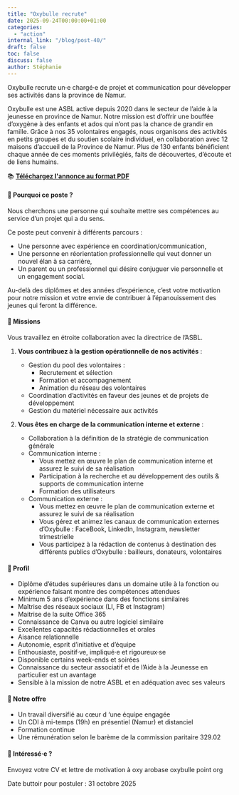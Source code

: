 ```yaml
---
title: "Oxybulle recrute"
date: 2025-09-24T00:00:00+01:00
categories: 
  - "action"
internal_link: "/blog/post-40/"
draft: false
toc: false
discuss: false
author: Stéphanie
---
```

Oxybulle recrute un·e chargé·e de projet et communication pour développer ses activités dans la province de Namur.

Oxybulle est une ASBL active depuis 2020 dans le secteur de l’aide à la jeunesse en province de Namur. Notre mission est d’offrir une bouffée d’oxygène à des enfants et ados qui n’ont pas la chance de grandir en famille. Grâce à nos 35 volontaires engagés, nous organisons des activités en petits groupes et du soutien scolaire individuel, en collaboration avec 12 maisons d’accueil de la Province de Namur. Plus de 130 enfants bénéficient chaque année de ces moments privilégiés, faits de découvertes, d’écoute et de liens humains.

📚 [**Téléchargez l'annonce au format PDF**](/static/oxybulle-charge-e-projets-et-com.pdf)

#### 🎯 Pourquoi ce poste ?

Nous cherchons une personne qui souhaite mettre ses compétences au service d’un projet qui a du sens.

Ce poste peut convenir à différents parcours :

-	Une personne avec expérience en coordination/communication,
-	Une personne en réorientation professionnelle qui veut donner un nouvel élan à sa carrière,
-	Un parent ou un professionnel qui désire conjuguer vie personnelle et un engagement social.

Au-delà des diplômes et des années d’expérience, c’est votre motivation pour notre mission et votre envie de contribuer à l’épanouissement des jeunes qui feront la différence.

#### 🚀 Missions

Vous travaillez en étroite collaboration avec la directrice de l’ASBL.

1.	**Vous contribuez à la gestion opérationnelle de nos activités** : 

    - Gestion du pool des volontaires : 
        - Recrutement et sélection
        - Formation et accompagnement
        - Animation du réseau des volontaires
    - Coordination d’activités en faveur des jeunes et de projets de développement
    - Gestion du matériel nécessaire aux activités

2.	**Vous êtes en charge de la communication interne et externe** : 

    - Collaboration à la définition de la stratégie de communication générale
    - Communication interne :
        - Vous mettez en œuvre le plan de communication interne et assurez le suivi de sa réalisation
        - Participation à la recherche et au développement des outils & supports de communication interne
        - Formation des utilisateurs 
    - Communication externe :
        - Vous mettez en œuvre le plan de communication externe et assurez le suivi de sa réalisation
        - Vous gérez et animez les canaux de communication externes d’Oxybulle : FaceBook, LinkedIn, Instagram, newsletter trimestrielle
        - Vous participez à la rédaction de contenus à destination des différents publics d’Oxybulle : bailleurs, donateurs, volontaires

#### 👥 Profil

- Diplôme d’études supérieures dans un domaine utile à la fonction ou expérience faisant montre des compétences attendues
- Minimum 5 ans d’expérience dans des fonctions similaires
- Maîtrise des réseaux sociaux (LI, FB et Instagram)
- Maitrise de la suite Office 365
- Connaissance de Canva ou autre logiciel similaire
- Excellentes capacités rédactionnelles et orales
- Aisance relationnelle
- Autonomie, esprit d’initiative et d’équipe 
- Enthousiaste, positif·ve, impliqué·e et rigoureux·se
- Disponible certains week-ends et soirées
- Connaissance du secteur associatif et de l’Aide à la Jeunesse en particulier est un avantage
- Sensible à la mission de notre ASBL et en adéquation avec ses valeurs 
	
#### 💼 Notre offre

- Un travail diversifié au cœur d ‘une équipe engagée 
- Un CDI à mi-temps (19h) en présentiel (Namur) et distanciel
- Formation continue
- Une rémunération selon le barème de la commission paritaire 329.02

#### 📅 Intéressé·e ?

Envoyez votre CV et lettre de motivation à oxy arobase oxybulle point org

Date buttoir pour postuler : 31 octobre 2025
